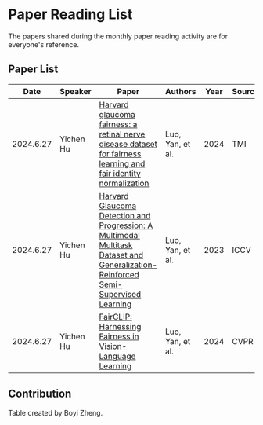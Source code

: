 # Paper Reading List

The papers shared during the monthly paper reading activity are for everyone's reference.

## Paper List

| Date | Speaker | Paper | Authors | Year |Source |
| ---- | --------- | ------------------- | ------ |------ |--------|
| 2024.6.27   | Yichen Hu| [Harvard glaucoma fairness: a retinal nerve disease dataset for fairness learning and fair identity normalization](https://ieeexplore.ieee.org/abstract/document/10472539) | Luo, Yan, et al. | 2024 | TMI |
| 2024.6.27   | Yichen Hu| [Harvard Glaucoma Detection and Progression: A Multimodal Multitask Dataset and Generalization-Reinforced Semi-Supervised Learning](https://openaccess.thecvf.com/content/ICCV2023/html/Luo_Harvard_Glaucoma_Detection_and_Progression_A_Multimodal_Multitask_Dataset_and_ICCV_2023_paper.html) | Luo, Yan, et al. | 2023 | ICCV |
| 2024.6.27   | Yichen Hu| [FairCLIP: Harnessing Fairness in Vision-Language Learning](https://openaccess.thecvf.com/content/CVPR2024/html/Luo_FairCLIP_Harnessing_Fairness_in_Vision-Language_Learning_CVPR_2024_paper.html) | Luo, Yan, et al.| 2024 | CVPR |


## Contribution

Table created by Boyi Zheng.


